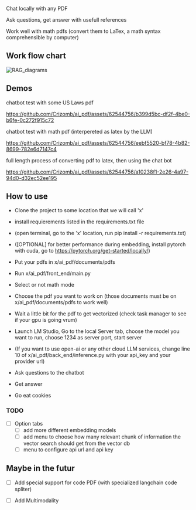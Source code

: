 Chat locally with any PDF

Ask questions, get answer with usefull references 

Work well with math pdfs (convert them to LaTex, a math syntax comprehensible by computer)

## Work flow chart

![RAG_diagrams](https://github.com/Crizomb/ai_pdf/assets/62544756/e9f31aea-0622-4833-a941-13c8ad1aea29)

## Demos

chatbot test with some US Laws pdf

https://github.com/Crizomb/ai_pdf/assets/62544756/b399d5bc-df2f-4be0-b6fe-0c272f915c72

chatbot test with math pdf (interpereted as latex by the LLM)

https://github.com/Crizomb/ai_pdf/assets/62544756/eebf5520-bf78-4b82-8699-782e6d7147c4

full length process of converting pdf to latex, then using the chat bot

https://github.com/Crizomb/ai_pdf/assets/62544756/a10238f1-2e26-4a97-94d0-d32ec52ee195




## How to use 

* Clone the project to some location that we will call 'x'
* install requierements listed in the requirements.txt file
* (open terminal, go to the 'x' location, run pip install -r requirements.txt)
* ([OPTIONAL] for better performance during embedding, install pytorch with cuda, go to https://pytorch.org/get-started/locally/) 

* Put your pdfs in x/ai_pdf/documents/pdfs
* Run x/ai_pdf/front_end/main.py
* Select or not math mode
* Choose the pdf you want to work on (those documents must be on x/ai_pdf/documents/pdfs to work well)
* Wait a little bit for the pdf to get vectorized (check task manager to see if your gpu is going vrum)

* Launch LM Studio, Go to the local Server tab, choose the model you want to run, choose 1234 as server port, start server
* (If you want to use open-ai or any other cloud LLM services, change line 10 of x/ai_pdf/back_end/inference.py with your api_key and your provider url)

* Ask questions to the chatbot
* Get answer
* Go eat cookies


### TODO 

- [ ] Option tabs
    - [ ] add more different embedding models
    - [ ] add menu to choose how many relevant chunk of information the vector search should get from the vector db
    - [ ] menu to configure api url and api key
     
## Maybe in the futur

- [ ] Add special support for code PDF (with specialized langchain code spliter)
- [ ] Add Multimodality
      

